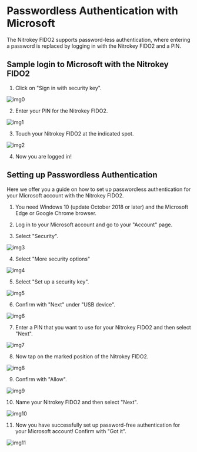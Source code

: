 # Passwordless Authentication with Microsoft

The Nitrokey FIDO2 supports password-less authentication, where entering a password is replaced by logging in with the Nitrokey FIDO2 and a PIN.

## Sample login to Microsoft with the Nitrokey FIDO2

1. Click on "Sign in with security key".

![img0](./images/passwordless-authentication-with-microsoft/1.png)

2. Enter your PIN for the Nitrokey FIDO2.

![img1](./images/passwordless-authentication-with-microsoft/2.png)

3. Touch your Nitrokey FIDO2 at the indicated spot.

![img2](./images/passwordless-authentication-with-microsoft/3.png)

4. Now you are logged in!

## Setting up Passwordless Authentication

Here we offer you a guide on how to set up passwordless authentication for your Microsoft account with the Nitrokey FIDO2.

1. You need Windows 10 (update October 2018 or later) and the Microsoft Edge or Google Chrome browser.

2. Log in to your Microsoft account and go to your "Account" page.

3. Select "Security".

![img3](./images/passwordless-authentication-with-microsoft/4.png)

4. Select "More security options"

![img4](./images/passwordless-authentication-with-microsoft/5.png)

5. Select "Set up a security key".

![img5](./images/passwordless-authentication-with-microsoft/6.png)

6. Confirm with "Next" under "USB device".

![img6](./images/passwordless-authentication-with-microsoft/7.png)

7. Enter a PIN that you want to use for your Nitrokey FIDO2 and then select "Next".

![img7](./images/passwordless-authentication-with-microsoft/8.png)

8. Now tap on the marked position of the Nitrokey FIDO2.

![img8](./images/passwordless-authentication-with-microsoft/9.png)

9. Confirm with "Allow".

![img9](./images/passwordless-authentication-with-microsoft/10.png)

10. Name your Nitrokey FIDO2 and then select "Next".

![img10](./images/passwordless-authentication-with-microsoft/11.png) 

11. Now you have successfully set up password-free authentication for your Microsoft account!
Confirm with "Got it".

![img11](./images/passwordless-authentication-with-microsoft/12.png)